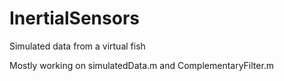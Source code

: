 # InertialSensors
Simulated data from a virtual fish

Mostly working on simulatedData.m and ComplementaryFilter.m
